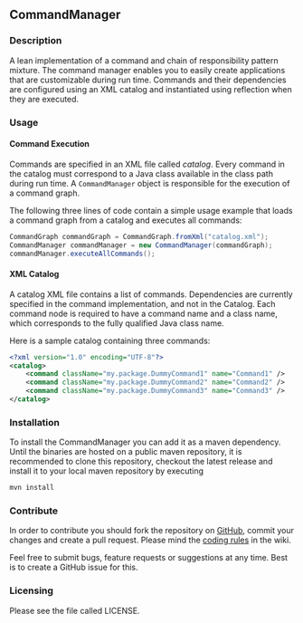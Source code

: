 ## CommandManager

### Description

A lean implementation of a command and chain of responsibility pattern mixture. The command manager enables you to easily create applications that are customizable during run time. Commands and their dependencies are configured using an XML catalog and instantiated using reflection when they are executed.

### Usage

#### Command Execution

Commands are specified in an XML file called *catalog*. Every command in the catalog must correspond to a Java class available in the class path during run time. A `CommandManager` object is responsible for the execution of a command graph.

The following three lines of code contain a simple usage example that loads a command graph from a catalog and executes all commands:
```java
CommandGraph commandGraph = CommandGraph.fromXml("catalog.xml");
CommandManager commandManager = new CommandManager(commandGraph);
commandManager.executeAllCommands();
```

#### XML Catalog

A catalog XML file contains a list of commands. Dependencies are currently specified in the command implementation, and not in the Catalog. Each command node is required to have a command name and a class name, which corresponds to the fully qualified Java class name.

Here is a sample catalog containing three commands:
```xml
<?xml version="1.0" encoding="UTF-8"?>
<catalog>
	<command className="my.package.DummyCommand1" name="Command1" />
	<command className="my.package.DummyCommand2" name="Command2" />
	<command className="my.package.DummyCommand3" name="Command3" />
</catalog>
```

### Installation

To install the CommandManager you can add it as a maven dependency. Until the binaries are hosted on a public maven repository, it is recommended to clone this repository, checkout the latest release and install it to your local maven repository by executing 

```sh
mvn install
```

### Contribute

In order to contribute you should fork the repository on [GitHub](https://github.com/hinneburg/CommandManager), commit your changes and create a pull request. Please mind the [coding rules](https://github.com/hinneburg/CommandManager/wiki/Coding-Rules) in the wiki.

Feel free to submit bugs, feature requests or suggestions at any time. Best is to create a GitHub issue for this.

### Licensing

Please see the file called LICENSE.

